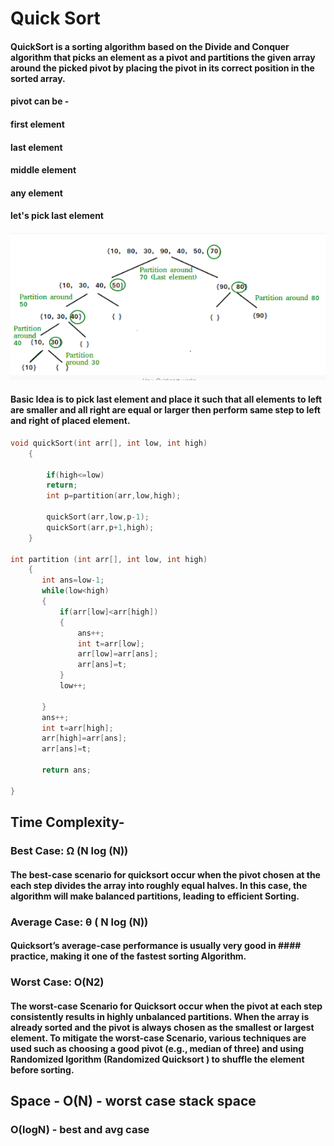 
# Quick Sort

#### QuickSort is a sorting algorithm based on the Divide and Conquer algorithm that picks an element as a pivot and partitions the given array around the picked pivot by placing the pivot in its correct position in the sorted array.

#### pivot can be -
#### first element
#### last element
#### middle element
#### any element

#### let's pick last element 

![Alt text](image1.png)

#### Basic Idea is to pick last element and place it such that all elements to left are smaller and all right are equal or larger then perform same step to left and right of placed element.


```C++
void quickSort(int arr[], int low, int high)
    {
       
        if(high<=low)
        return;
        int p=partition(arr,low,high);
        
        quickSort(arr,low,p-1);
        quickSort(arr,p+1,high);
    }
    
int partition (int arr[], int low, int high)
    {
       int ans=low-1;
       while(low<high)
       {
           if(arr[low]<arr[high])
           {
               ans++;
               int t=arr[low];
               arr[low]=arr[ans];
               arr[ans]=t;
           }
           low++;
           
       }
       ans++;
       int t=arr[high];
       arr[high]=arr[ans];
       arr[ans]=t;
       
       return ans;
       
}


```



## Time Complexity-
### Best Case: Ω (N log (N))
#### The best-case scenario for quicksort occur  when the pivot chosen at the each step divides the array into roughly equal halves. In this case, the algorithm will make balanced partitions, leading to efficient Sorting.

### Average Case: θ ( N log (N))
#### Quicksort’s average-case performance is usually very good in #### practice, making it one of the fastest sorting Algorithm.

### Worst Case: O(N2)
#### The worst-case Scenario for Quicksort occur when the pivot at each step consistently results in highly unbalanced partitions. When the array is already sorted and the pivot is always chosen as the smallest or largest element. To mitigate the worst-case Scenario, various   techniques are used such as choosing a good pivot  (e.g., median of three) and using Randomized  lgorithm (Randomized Quicksort ) to shuffle  the element before sorting.


## Space - O(N) - worst case stack space
### O(logN) - best and avg case
